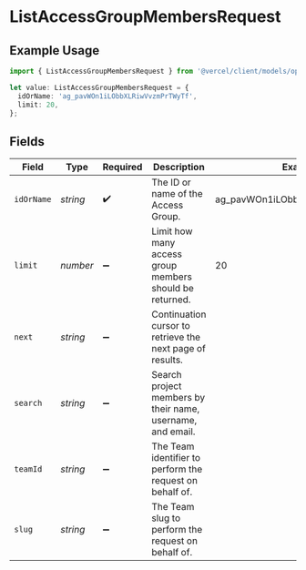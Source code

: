 # ListAccessGroupMembersRequest

## Example Usage

```typescript
import { ListAccessGroupMembersRequest } from '@vercel/client/models/operations';

let value: ListAccessGroupMembersRequest = {
  idOrName: 'ag_pavWOn1iLObbXLRiwVvzmPrTWyTf',
  limit: 20,
};
```

## Fields

| Field      | Type     | Required           | Description                                                | Example                         |
| ---------- | -------- | ------------------ | ---------------------------------------------------------- | ------------------------------- |
| `idOrName` | _string_ | :heavy_check_mark: | The ID or name of the Access Group.                        | ag_pavWOn1iLObbXLRiwVvzmPrTWyTf |
| `limit`    | _number_ | :heavy_minus_sign: | Limit how many access group members should be returned.    | 20                              |
| `next`     | _string_ | :heavy_minus_sign: | Continuation cursor to retrieve the next page of results.  |                                 |
| `search`   | _string_ | :heavy_minus_sign: | Search project members by their name, username, and email. |                                 |
| `teamId`   | _string_ | :heavy_minus_sign: | The Team identifier to perform the request on behalf of.   |                                 |
| `slug`     | _string_ | :heavy_minus_sign: | The Team slug to perform the request on behalf of.         |                                 |
